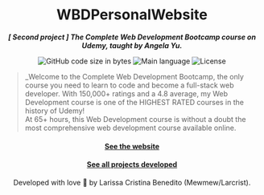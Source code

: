 <h1 align="center">
WBDPersonalWebsite
</h1>

<p align="center">
	<b><i>[ Second project ] The Complete Web Development Bootcamp course on Udemy, taught by Angela Yu.</i></b><br>
</p>

<p align="center">
	<img alt="GitHub code size in bytes" src="https://img.shields.io/github/languages/code-size/mewmewdevart/WBDPersonalWebsite?color=6272a4" />
	<img alt="Main language" src="https://img.shields.io/github/languages/top/mewmewdevart/WBDPersonalWebsite?color=6272a4"/>
	<img alt="License" src="https://img.shields.io/github/license/mewmewdevart/WBDPersonalWebsite?color=6272a4"/>
</p>

> _Welcome to the Complete Web Development Bootcamp, the only course you need to learn to code and become a full-stack web developer. With 150,000+ ratings and a 4.8 average, my Web Development course is one of the HIGHEST RATED courses in the history of Udemy! <br>
At 65+ hours, this Web Development course is without a doubt the most comprehensive web development course available online. 


<h4 align="center"><a href="https://mewmewdevart.github.io/WBDPersonalWebsite/" target="_blank">See the website</a></h4>
<h4 align="center"><a href="https://github.com/mewmewdevart/WBDBootcamp" target="_blank">See all projects developed </a></h4>


<p align="center"> Developed with love 💜 by Larissa Cristina Benedito (Mewmew/Larcrist). </p>
